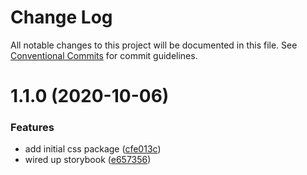# Change Log

All notable changes to this project will be documented in this file.
See [Conventional Commits](https://conventionalcommits.org) for commit guidelines.

# 1.1.0 (2020-10-06)

### Features

- add initial css package ([cfe013c](https://github.com/DesignSystemsEngineer/designsystem/commit/cfe013c159556bf7e610da2253b6f8f389ce2dea))
- wired up storybook ([e657356](https://github.com/DesignSystemsEngineer/designsystem/commit/e6573565329aa0cdb6d42f6fdc71d371b829cb6a))

